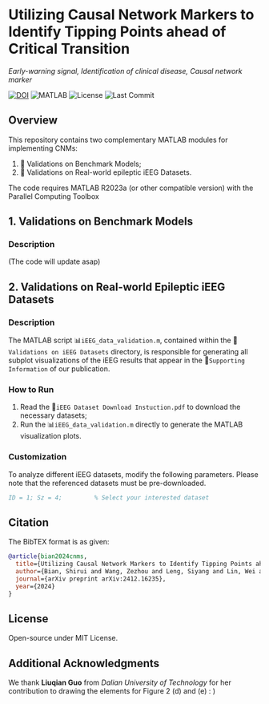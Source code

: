 # Utilizing Causal Network Markers to Identify Tipping Points ahead of Critical Transition
*Early-warning signal, Identification of clinical disease, Causal network marker*

[![DOI](https://img.shields.io/badge/DOI-arXiv.2412.16235-yellow)](https://doi.org/10.48550/arXiv.2412.16235)
![MATLAB](https://img.shields.io/badge/MATLAB-R2023a-%23FF9500?logo=mathworks&logoColor=white)
![License](https://img.shields.io/badge/License-MIT-green)
![Last Commit](https://img.shields.io/github/last-commit/wzzzzzyb/CNMs?color=blue)

## Overview
This repository contains two complementary MATLAB modules for implementing CNMs:
1. 🧬 ​​Validations on Benchmark Models;
2. 🧠 Validations on Real-world epileptic iEEG Datasets.

The code requires MATLAB R2023a (or other compatible version) with the Parallel Computing Toolbox

## 1. Validations on Benchmark Models
### Description
(The code will update asap)

## 2. Validations on Real-world Epileptic iEEG Datasets
### Description
The MATLAB script 📊`iEEG_data_validation.m`, contained within the 📁`Validations on iEEG Datasets` directory, is responsible for generating all subplot visualizations of the iEEG results that appear in the 📰`Supporting Information` of our publication.

### How to Run
1. Read the 📄`iEEG Dataset Download Instuction.pdf` to download the necessary datasets;
2. Run the 📊`iEEG_data_validation.m` directly to generate the MATLAB visualization plots.

### Customization​
To analyze different iEEG datasets, modify the following parameters. Please note that the referenced datasets must be pre-downloaded.
```bibtex
ID = 1; Sz = 4;         % Select your interested dataset
```

## Citation
The BibTEX format is as given:
```bibtex
@article{bian2024cnms,
  title={Utilizing Causal Network Markers to Identify Tipping Points ahead of Critical Transition},
  author={Bian, Shirui and Wang, Zezhou and Leng, Siyang and Lin, Wei and Shi, Jifan},
  journal={arXiv preprint arXiv:2412.16235},
  year={2024}
}
```

## License
Open-source under MIT License.

## Additional Acknowledgments
We thank **Liuqian Guo** from *Dalian University of Technology* for her contribution to drawing the elements for Figure 2 (d) and (e) : )

